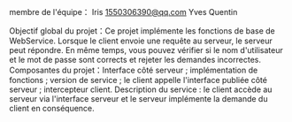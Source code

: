 membre de l'équipe：
Iris  1550306390@qq.com
Yves
Quentin


Objectif global du projet：Ce projet implémente les fonctions de base de WebService. Lorsque le client envoie une requête au serveur, le serveur peut répondre. En même temps, vous pouvez vérifier si le nom d'utilisateur et le mot de passe sont corrects et rejeter les demandes incorrectes.
Composantes du projet：Interface côté serveur ; implémentation de fonctions ; version de service ; le client appelle l'interface publiée côté serveur ; intercepteur client.
Description du service : le client accède au serveur via l'interface serveur et le serveur implémente la demande du client en conséquence.
